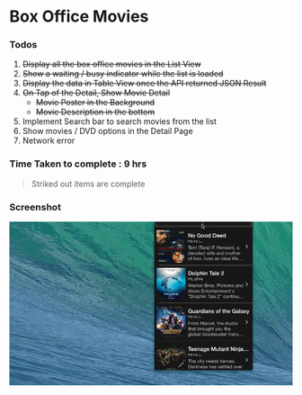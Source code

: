 Box Office Movies
============

### Todos

1. ~~Display all the box office movies in the List View~~
2. ~~Show a waiting / busy indicator while the list is loaded~~
3. ~~Display the data in Table View once the API returned JSON Result~~
4. ~~On Tap of the Detail, Show Movie Detail~~
    * ~~Movie Poster in the Background~~
    * ~~Movie Description in the bottom~~
5. Implement Search bar to search movies from the list
6. Show movies / DVD options in the Detail Page
7. Network error

### Time Taken to complete : 9 hrs

> Striked out items are complete

### Screenshot

![Movie List](https://github.com/RameshRM/ios-learning/blob/master/MovieList.gif)

